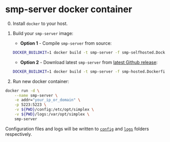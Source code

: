 # smp-server docker container
0. Install `docker` to your host.

1. Build your `smp-server` image:
    - **Option 1** - Compile `smp-server` from source:
    ```sh
    DOCKER_BUILDKIT=1 docker build -t smp-server -f smp-selfhosted.Dockerfile .
    ```
    - **Option 2** - Download latest `smp-server` from [latest Github release](https://github.com/simplex-chat/simplexmq/releases/latest):
    ```sh
    DOCKER_BUILDKIT=1 docker build -t smp-server -f smp-hosted.Dockerfile .
    ```

2. Run new docker container:
```sh
docker run -d \
	--name smp-server \
	-e addr="your_ip_or_domain" \
	-p 5223:5223 \
	-v ${PWD}/config:/etc/opt/simplex \
	-v ${PWD}/logs:/var/opt/simplex \
	smp-server
```

Configuration files and logs will be written to [`config`](./config) and [`logs`](./logs) folders respectively.
